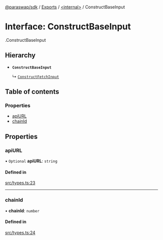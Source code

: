 [@paraswap/sdk](../README.md) / [Exports](../modules.md) / [<internal\>](../modules/internal_.md) / ConstructBaseInput

# Interface: ConstructBaseInput

[<internal>](../modules/internal_.md).ConstructBaseInput

## Hierarchy

- **`ConstructBaseInput`**

  ↳ [`ConstructFetchInput`](ConstructFetchInput.md)

## Table of contents

### Properties

- [apiURL](internal_.ConstructBaseInput.md#apiurl)
- [chainId](internal_.ConstructBaseInput.md#chainid)

## Properties

### apiURL

• `Optional` **apiURL**: `string`

#### Defined in

[src/types.ts:23](https://github.com/paraswap/paraswap-sdk-limit-orders/blob/fix/tests-misc/src/types.ts#L23)

___

### chainId

• **chainId**: `number`

#### Defined in

[src/types.ts:24](https://github.com/paraswap/paraswap-sdk-limit-orders/blob/fix/tests-misc/src/types.ts#L24)
